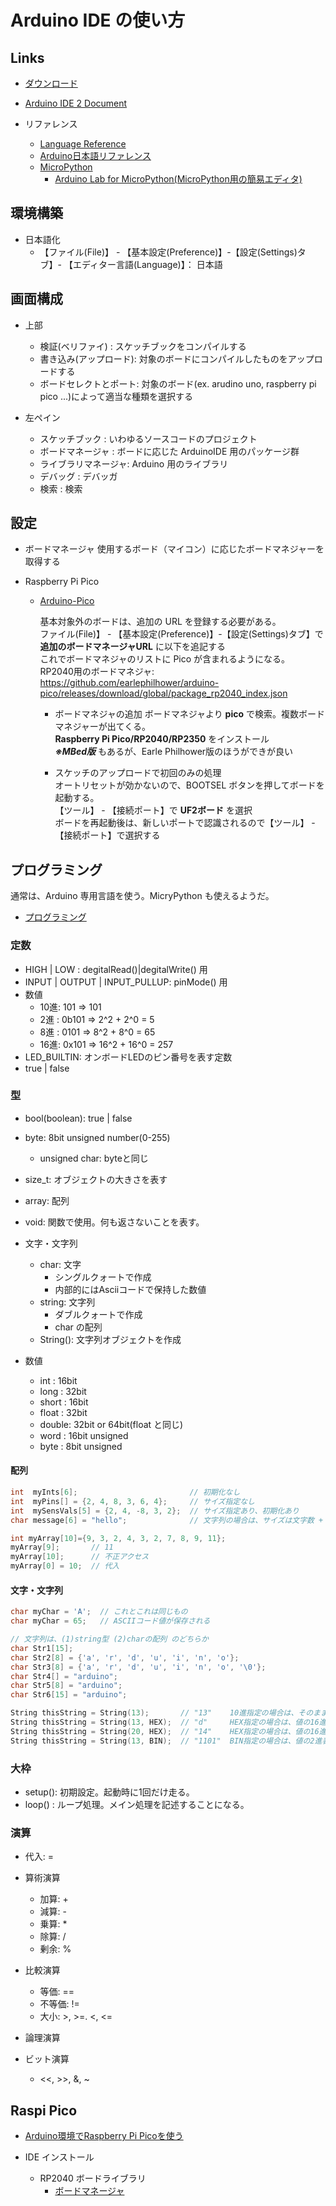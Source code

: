 # Arduino IDE の使い方

## Links

- [ダウンロード](https://www.arduino.cc/en/software/)
- [Arduino IDE 2 Document](https://docs.arduino.cc/software/ide/#ide-v2)

- リファレンス
  - [Language Reference](https://docs.arduino.cc/language-reference/)
  - [Arduino日本語リファレンス](http://www.musashinodenpa.com/arduino/ref/)
  - [MicroPython](https://docs.arduino.cc/micropython/)
    - [Arduino Lab for MicroPython(MicroPython用の簡易エディタ)](https://labs.arduino.cc/en/labs/micropython)

## 環境構築

- 日本語化
  - 【ファイル(File)】 - 【基本設定(Preference)】-【設定(Settings)タブ】- 【エディター言語(Language)】： 日本語

## 画面構成

- 上部
  - 検証(ベリファイ)     : スケッチブックをコンパイルする
  - 書き込み(アップロード): 対象のボードにコンパイルしたものをアップロードする
  - ボードセレクトとポート: 対象のボード(ex. arudino uno, raspberry pi pico ...)によって適当な種類を選択する


- 左ペイン
  - スケッチブック     : いわゆるソースコードのプロジェクト
  - ボードマネージャ   : ボードに応じた ArduinoIDE 用のパッケージ群
  - ライブラリマネージャ: Arduino 用のライブラリ
  - デバッグ           : デバッガ
  - 検索              : 検索


## 設定

- ボードマネージャ
  使用するボード（マイコン）に応じたボードマネジャーを取得する

- Raspberry Pi Pico  

  - [Arduino-Pico](https://arduino-pico.readthedocs.io/en/latest/index.html)

    基本対象外のボードは、追加の URL を登録する必要がある。  
    ファイル(File)】 - 【基本設定(Preference)】-【設定(Settings)タブ】で **追加のボードマネージャURL** に以下を追記する  
    これでボードマネジャのリストに Pico が含まれるようになる。  
    RP2040用のボードマネジャ: https://github.com/earlephilhower/arduino-pico/releases/download/global/package_rp2040_index.json  

    - ボードマネジャの追加
      ボードマネジャより **pico** で検索。複数ボードマネジャーが出てくる。  
      **Raspberry Pi Pico/RP2040/RP2350** をインストール  
      ***※MBed版*** もあるが、Earle Philhower版のほうができが良い  

    - スケッチのアップロードで初回のみの処理  
      オートリセットが効かないので、BOOTSEL ボタンを押してボードを起動する。  
     【ツール】 - 【接続ポート】で **UF2ボード** を選択  
     ボードを再起動後は、新しいポートで認識されるので【ツール】 - 【接続ポート】で選択する  


## プログラミング

通常は、Arduino 専用言語を使う。MicryPython も使えるようだ。


- [プログラミング](https://docs.arduino.cc/programming/)

### 定数

- HIGH | LOW                   : degitalRead()|degitalWrite() 用
- INPUT | OUTPUT | INPUT_PULLUP: pinMode() 用
- 数値
  - 10進: 101   => 101
  - 2進 : 0b101 => 2^2 + 2^0 = 5
  - 8進 : 0101  => 8^2 + 8^0 = 65
  - 16進: 0x101 => 16^2 + 16^0 = 257
- LED_BUILTIN: オンボードLEDのピン番号を表す定数
- true | false

### 型

- bool(boolean): true | false
- byte: 8bit unsigned number(0-255)
  - unsigned char: byteと同じ
- size_t: オブジェクトの大きさを表す
- array: 配列
- void: 関数で使用。何も返さないことを表す。

- 文字・文字列
  - char: 文字
    - シングルクォートで作成
    - 内部的にはAsciiコードで保持した数値
  - string: 文字列
    - ダブルクォートで作成
    - char の配列
  - String(): 文字列オブジェクトを作成

- 数値
  - int   : 16bit
  - long  : 32bit
  - short : 16bit
  - float : 32bit
  - double: 32bit or 64bit(float と同じ)
  - word  : 16bit unsigned
  - byte  : 8bit unsigned

#### 配列

```c
int  myInts[6];                         // 初期化なし
int  myPins[] = {2, 4, 8, 3, 6, 4};     // サイズ指定なし
int  mySensVals[5] = {2, 4, -8, 3, 2};  // サイズ指定あり、初期化あり
char message[6] = "hello";              // 文字列の場合は、サイズは文字数 + 1(null分)

int myArray[10]={9, 3, 2, 4, 3, 2, 7, 8, 9, 11};
myArray[9];       // 11
myArray[10];      // 不正アクセス
myArray[0] = 10;  // 代入
```

#### 文字・文字列

```c
char myChar = 'A';  // これとこれは同じもの
char myChar = 65;   // ASCIIコード値が保存される

// 文字列は、(1)string型 (2)charの配列 のどちらか
char Str1[15];
char Str2[8] = {'a', 'r', 'd', 'u', 'i', 'n', 'o'};
char Str3[8] = {'a', 'r', 'd', 'u', 'i', 'n', 'o', '\0'};
char Str4[] = "arduino";
char Str5[8] = "arduino";
char Str6[15] = "arduino";

String thisString = String(13);       // "13"    10進指定の場合は、そのまま文字列
String thisString = String(13, HEX);  // "d"     HEX指定の場合は、値の16進表示を文字列
String thisString = String(20, HEX);  // "14"    HEX指定の場合は、値の16進表示を文字列
String thisString = String(13, BIN);  // "1101"  BIN指定の場合は、値の2進表示を文字列
```

### 大枠

- setup(): 初期設定。起動時に1回だけ走る。
- loop() : ループ処理。メイン処理を記述することになる。

### 演算

- 代入: =

- 算術演算
  - 加算: +
  - 減算: -
  - 乗算: *
  - 除算: /
  - 剰余: %

- 比較演算
  - 等価: ==
  - 不等価: !=
  - 大小: >, >=. <, <=

- 論理演算

- ビット演算
  - <<, >>, &, ~


## Raspi Pico

- [Arduino環境でRaspberry Pi Picoを使う](https://tamanegi-digick.com/it/rpipico/)

- IDE インストール
  - RP2040 ボードライブラリ
    - [ボードマネージャ](https://github.com/earlephilhower/arduino-pico/releases/download/global/package_rp2040_index.json)




